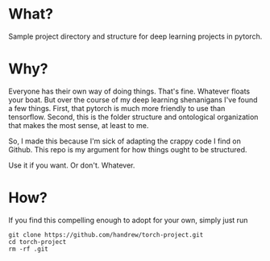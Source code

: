 # What?

Sample project directory and structure for deep learning projects in pytorch.

# Why? 

Everyone has their own way of doing things. That's fine. Whatever floats your boat. But over the course of my deep learning shenanigans I've found a few things. First, that pytorch is much more friendly to use than tensorflow. Second, this is the folder structure and ontological organization that makes the most sense, at least to me.

So, I made this because I'm sick of adapting the crappy code I find on Github. This repo is my argument for how things ought to be structured.

Use it if you want. Or don't. Whatever.

# How?

If you find this compelling enough to adopt for your own, simply just run

```
git clone https://github.com/handrew/torch-project.git
cd torch-project
rm -rf .git
```
